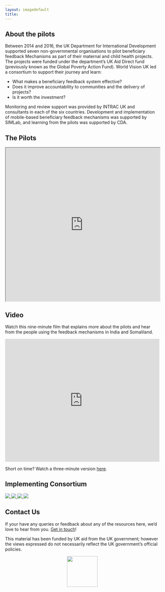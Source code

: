 ```yaml
---
layout: imagedefault
title:
---
```

## About the pilots
Between 2014 and 2016, the UK Department for International Development supported seven non-governmental organisations to pilot beneficiary feedback Mechanisms as part of their maternal and child health projects. The projects were funded under the department’s UK Aid Direct fund (previously known as the Global Poverty Action Fund). World Vision UK led a consortium to support their journey and learn:

* What makes a beneficiary feedback system effective?
* Does it improve accountability to communities and the delivery of projects?
* Is it worth the investment?

Monitoring and review support was provided by INTRAC UK and consultants in each of the six countries. Development and implementation of mobile-based beneficiary feedback mechanisms was supported by SIMLab, and learning from the pilots was supported by CDA.

## The Pilots
<iframe src="https://www.google.com/maps/d/embed?mid=1J0E86X2lv-FUkrrVLEYd0jvKvFM"  width="100%" height="500"> </iframe>

## Video
Watch this nine-minute film that explains more about the pilots and hear from the people using the feedback mechanisms in India and Somaliland.

<iframe width="100%" height="400" src="https://www.youtube.com/embed/GCfZZSbQSi4" frameborder="0" allowfullscreen> </iframe>

Short on time? Watch a three-minute version [here](https://www.youtube.com/watch?v=8XrLVpfiWAQ&feature=youtu.be).


## Implementing Consortium

<div class="grid-items-lines clearfix" style="width:100%; margin:auto">
  <a href="http://cdacollaborative.org" class="grid-item">
    <img src="{{site.baseurl}}/public/img/logos/consortium/cda.png">
  </a>
  <a href="http://intrac.org" class="grid-item">
<img src="{{site.baseurl}}/public/img/logos/consortium/intrac.png">
  </a>
  <a href="http://www.simlab.org" class="grid-item">
<img src="{{site.baseurl}}/public/img/logos/consortium/simlab.png">
  </a>
  <a href="http://www.worldvision.org" class="grid-item">
<img src="{{site.baseurl}}/public/img/logos/consortium/wv.jpg">
  </a>
 <div class="right-cover"></div>
  <div class="bottom-cover"></div>
</div> 

<p> 
</p>


## Contact Us
If your have any queries or feedback about any of the resources here, we’d love to hear from you. [Get in touch](mailto:hello@simlab.org?subject=feedbackmechanisms.org)!

This material has been funded by UK aid from the UK government; however the views expressed do not necessarily reflect the UK government’s official policies.

<img style="margin-left:auto;display:block;margin-right:auto" width="100px" src="{{site.baseurl}}/public/img/dfid.jpg">